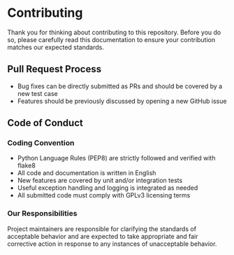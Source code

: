 # Contributing

Thank you for thinking about contributing to this repository. Before you do so, please carefully read this documentation to ensure your contribution matches our expected standards.

## Pull Request Process
- Bug fixes can be directly submitted as PRs and should be covered by a new test case
- Features should be previously discussed by opening a new GitHub issue

## Code of Conduct

### Coding Convention
- Python Language Rules (PEP8) are strictly followed and verified with flake8
- All code and documentation is written in English
- New features are covered by unit and/or integration tests
- Useful exception handling and logging is integrated as needed
- All submitted code must comply with GPLv3 licensing terms

### Our Responsibilities
Project maintainers are responsible for clarifying the standards of acceptable behavior and are expected to take appropriate and fair corrective action in response to any instances of unacceptable behavior.
